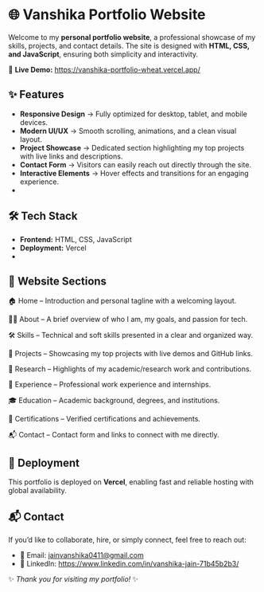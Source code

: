 # 🌐 Vanshika Portfolio Website

Welcome to my **personal portfolio website**, a professional showcase of my skills, projects, and contact details.
The site is designed with **HTML, CSS, and JavaScript**, ensuring both simplicity and interactivity.

🔗 **Live Demo:** https://vanshika-portfolio-wheat.vercel.app/

## ✨ Features

* **Responsive Design** → Fully optimized for desktop, tablet, and mobile devices.
* **Modern UI/UX** → Smooth scrolling, animations, and a clean visual layout.
* **Project Showcase** → Dedicated section highlighting my top projects with live links and descriptions.
* **Contact Form** → Visitors can easily reach out directly through the site.
* **Interactive Elements** → Hover effects and transitions for an engaging experience.
* 
## 🛠️ Tech Stack

* **Frontend:** HTML, CSS, JavaScript
* **Deployment:** Vercel
* 
## 📌 Website Sections

🏠 Home – Introduction and personal tagline with a welcoming layout.

👩‍💻 About – A brief overview of who I am, my goals, and passion for tech.

🛠️ Skills – Technical and soft skills presented in a clear and organized way.

📂 Projects – Showcasing my top projects with live demos and GitHub links.

📑 Research – Highlights of my academic/research work and contributions.

💼 Experience – Professional work experience and internships.

🎓 Education – Academic background, degrees, and institutions.

📜 Certifications – Verified certifications and achievements.

📬 Contact – Contact form and links to connect with me directly.

## 🚀 Deployment

This portfolio is deployed on **Vercel**, enabling fast and reliable hosting with global availability.

## 📬 Contact

If you’d like to collaborate, hire, or simply connect, feel free to reach out:

* 📧 Email: jainvanshika0411@gmail.com
* 💼 LinkedIn: https://www.linkedin.com/in/vanshika-jain-71b45b2b3/

✨ *Thank you for visiting my portfolio!* ✨

